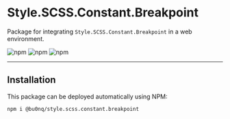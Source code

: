 # Style.SCSS.Constant.Breakpoint

Package for integrating `Style.SCSS.Constant.Breakpoint` in a web environment.

![npm](https://img.shields.io/npm/v/@bu0nq/style.scss.constant.breakpoint?style=for-the-badge)
![npm](https://img.shields.io/npm/dm/@bu0nq/style.scss.constant.breakpoint?style=for-the-badge)
![npm](https://img.shields.io/npm/dt/@bu0nq/style.scss.constant.breakpoint?style=for-the-badge)
___

## Installation

This package can be deployed automatically using NPM:

```
npm i @bu0nq/style.scss.constant.breakpoint
```
